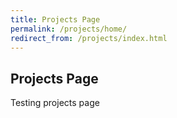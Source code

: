 ```yaml
---
title: Projects Page
permalink: /projects/home/
redirect_from: /projects/index.html
---
```


## Projects Page

Testing projects page
